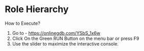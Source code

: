 
# Role Hierarchy

How to Execute?

1. Go to - https://onlinegdb.com/YSbS_1x6w
2. Click On the Green RUN Button on the menu bar or press F9
3. Use the slider to maximize the interactive console.


